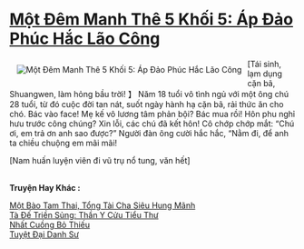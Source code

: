 <a href="https://truyenwiki.net/mot-dem-manh-the-5-khoi-5-ap-dao-phuc-hac-lao-cong.36805/" title="Một Đêm Manh Thê 5 Khối 5: Áp Đảo Phúc Hắc Lão Công"><h1>Một Đêm Manh Thê 5 Khối 5: Áp Đảo Phúc Hắc Lão Công</h1></a><div style="display:table"><img align="right" style="float: left; padding: 10px;" src="https://truyenwiki.net/a/img/str/src/36805.jpg" alt="Một Đêm Manh Thê 5 Khối 5: Áp Đảo Phúc Hắc Lão Công">[Tái sinh, lạm dụng cặn bã, Shuangwen, làm hỏng bầu trời! 】 Năm 18 tuổi vô tình ngủ với một ông chú 28 tuổi, từ đó cuộc đời tan nát, suốt ngày hành hạ cặn bã, rải thức ăn cho chó. Bác vào face! Mẹ kế vô lương tâm phản bội? Bác mua rồi! Hôn phu nghỉ hưu trước công chúng? Xin lỗi, các chú đã kết hôn! Cô chớp chớp mắt: “Chú ơi, em trả ơn anh sao được?” Người đàn ông cười hắc hắc, “Nằm đi, để anh ta chiều chuộng em mãi mãi!<p></p> [Nam huấn luyện viên đi vũ trụ nổ tung, văn hết]</div><p><br><b>Truyện Hay Khác :</b></p><a href="https://truyenwiki.net/mot-bao-tam-thai-tong-tai-cha-sieu-hung-manh.36169/" alt="Một Bào Tam Thai, Tổng Tài Cha Siêu Hung Mãnh">Một Bào Tam Thai, Tổng Tài Cha Siêu Hung Mãnh</a><br/><a href="https://sangtacviet.wordpress.com/2020/10/22/ta-de-trien-sung-than-y-cuu-tieu-thu/" alt="Tà Đế Triền Sủng: Thần Y Cửu Tiểu Thư">Tà Đế Triền Sủng: Thần Y Cửu Tiểu Thư</a><br/><a href="https://github.com/nownovels/topcv/tree/master/truyenhay/35155" alt="Nhất Cuồng Bỏ Thiếu">Nhất Cuồng Bỏ Thiếu</a><br/><a href="https://github.com/nownovels/topcv/tree/master/truyenhay/35539" alt="Tuyệt Đại Danh Sư">Tuyệt Đại Danh Sư</a><br/>